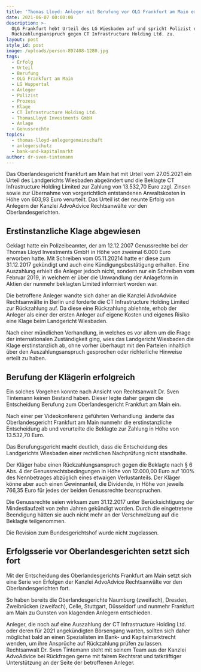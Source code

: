 ```yaml
---
title: 'Thomas Lloyd: Anleger mit Berufung vor OLG Frankfurt am Main erfolgreich'
date: 2021-06-07 00:00:00
description: >-
  OLG Frankfurt hebt Urteil des LG Wiesbaden auf und spricht Polizist einen
  Rückzahlungsanspruch gegen CT Infrastructure Holding Ltd. zu.
layout: post
style_id: post
image: /uploads/person-897408-1280.jpg
tags:
  - Erfolg
  - Urteil
  - Berufung
  - OLG Frankfurt am Main
  - LG Wuppertal
  - Anleger
  - Polizist
  - Prozess
  - Klage
  - CT Infrastructure Holding Ltd.
  - ThomasLloyd Investments GmbH
  - Anlage
  - Genussrechte
topics:
  - thomas-lloyd-anlegergemeinschaft
  - anlegerschutz
  - bank-und-kapitalmarkt
author: dr-sven-tintemann
---
```

Das Oberlandesgericht Frankfurt am Main hat mit Urteil vom 27.05.2021 ein Urteil des Landgerichts Wiesbaden abgeändert und die Beklagte CT Infrastructure Holding Limited zur Zahlung von 13.532,70 Euro zzgl. Zinsen sowie zur Übernahme von vorgerichtlich entstandenen Anwaltskosten in Höhe von 603,93 Euro verurteilt. Das Urteil ist der neunte Erfolg von Anlegern der Kanzlei AdvoAdvice Rechtsanwälte vor den Oberlandesgerichten.

## Erstinstanzliche Klage abgewiesen

Geklagt hatte ein Polizeibeamter, der am 12.12.2007 Genussrechte bei der Thomas Lloyd Investments GmbH in Höhe von zweimal 6.000 Euro erworben hatte. Mit Schreiben vom 05.11.20214 hatte er diese zum 31.12.2017 gekündigt und auch eine Kündigungsbestätigung erhalten. Eine Auszahlung erhielt die Anleger jedoch nicht, sondern nur ein Schreiben vom Februar 2019, in welchem er über die Umwandlung der Anlageform in Aktien der nunmehr beklagten Limited informiert worden war.&nbsp;

Die betroffene Anleger wandte sich daher an die Kanzlei AdvoAdvice Rechtsanwälte in Berlin und forderte die CT Infrastructure Holding Limited zur Rückzahlung auf. Da diese eine Rückzahlung ablehnte, erhob der Anleger als einer der ersten Anleger auf eigene Kosten und eigenes Risiko eine Klage beim Landgericht Wiesbaden.&nbsp;

Nach einer mündlichen Verhandlung, in welches es vor allem um die Frage der internationalen Zuständigkeit ging, wies das Landgericht Wiesbaden die Klage erstinstanzlich ab, ohne vorher überhaupt mit den Parteien inhaltlich über den Auszahlungsanspruch gesprochen oder richterliche Hinweise erteilt zu haben.

## Berufung der Klägerin erfolgreich

Ein solches Vorgehen konnte nach Ansicht von Rechtsanwalt Dr. Sven Tintemann keinen Bestand haben. Dieser legte daher gegen die Entscheidung Berufung zum Oberlandesgericht Frankfurt am Main ein.

Nach einer per Videokonferenz geführten Verhandlung&nbsp; änderte das Oberlandesgericht Frankfurt am Main nunmehr die erstinstanzliche Entscheidung ab und verurteilte die Beklagte zur Zahlung in Höhe von 13.532,70 Euro.&nbsp;

Das Berufungsgericht macht deutlich, dass die Entscheidung des Landgerichts Wiesbaden einer rechtlichen Nachprüfung nicht standhalte.&nbsp;

Der Kläger habe einen Rückzahlungsanspruch gegen die Beklagte nach &sect; 6 Abs. 4 der Genussrechtsbedingungen in Höhe von 12.000,00 Euro auf 100% des Nennbetrages abzüglich eines etwaigen Verlustanteils. Der Kläger könne aber auch einen Gewinnanteil, die Dividende, in Höhe von jeweils 766,35 Euro für jedes der beiden Genussrechte beanspruchen.&nbsp;

Die Genussrechte seien wirksam zum 31.12.2017 unter Berücksichtigung der Mindestlaufzeit von zehn Jahren gekündigt worden. Durch die eingetretene Beendigung hätten sie auch nicht mehr an der Verschmelzung auf die Beklagte teilgenommen.&nbsp;

Die Revision zum Bundesgerichtshof wurde nicht zugelassen.&nbsp;

## Erfolgsserie vor Oberlandesgerichten setzt sich fort

Mit der Entscheidung des Oberlandesgerichts Frankfurt am Main setzt sich eine Serie von Erfolgen der Kanzlei AdvoAdvice Rechtsanwälte vor den Oberlandesgerichten fort.&nbsp;

So haben bereits die Oberlandesgerichte Naumburg (zweifach), Dresden, Zweibrücken (zweifach), Celle, Stuttgart, Düsseldorf und nunmehr Frankfurt am Main zu Gunsten von klagenden Anlegern entschieden.&nbsp;

Anleger, die noch auf eine Auszahlung der CT Infrastructure Holding Ltd. oder deren für 2021 angekündigten Börsengang warten, sollten sich daher möglichst bald an einen Spezialisten im Bank- und Kapitalmarktrecht wenden, um ihre Ansprüche auf Rückzahlung prüfen zu lassen. Rechtsanwalt Dr. Sven Tintemann steht mit seinem Team aus der Kanzlei AdvoAdvice bei Rückfragen gerne mit fairem Rechtsrat und tatkräftiger Unterstützung an der Seite der betroffenen Anleger.
